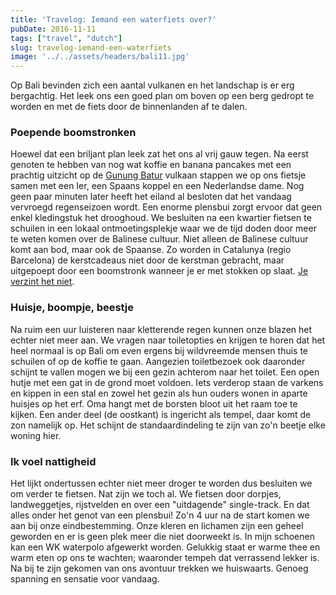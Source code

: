 ```yaml
---
title: 'Travelog: Iemand een waterfiets over?'
pubDate: 2016-11-11
tags: ["travel", "dutch"]
slug: travelog-iemand-een-waterfiets
image: '../../assets/headers/bali11.jpg'
---
```


Op Bali bevinden zich een aantal vulkanen en het landschap is er erg bergachtig. Het leek ons een goed plan om boven op een berg gedropt te worden en met de fiets door de binnenlanden af te dalen.

### Poepende boomstronken

Hoewel dat een briljant plan leek zat het ons al vrij gauw tegen. Na eerst genoten te hebben van nog wat koffie en banana pancakes met een prachtig uitzicht op de [Gunung Batur](https://nl.wikipedia.org/wiki/Gunung_Batur) vulkaan stappen we op ons fietsje samen met een Ier, een Spaans koppel en een Nederlandse dame. Nog geen paar minuten later heeft het eiland al besloten dat het vandaag vervroegd regenseizoen wordt. Een enorme plensbui zorgt ervoor dat geen enkel kledingstuk het drooghoud. We besluiten na een kwartier fietsen te schuilen in een lokaal ontmoetingsplekje waar we de tijd doden door meer te weten komen over de Balinese cultuur. Niet alleen de Balinese cultuur komt aan bod, maar ook de Spaanse. Zo worden in Catalunya (regio Barcelona) de kerstcadeaus niet door de kerstman gebracht, maar uitgepoept door een boomstronk wanneer je er met stokken op slaat. [Je verzint het niet](https://en.m.wikipedia.org/wiki/Ti%C3%B3_de_Nadal).

### Huisje, boompje, beestje

Na ruim een uur luisteren naar kletterende regen kunnen onze blazen het echter niet meer aan. We vragen naar toiletopties en krijgen te horen dat het heel normaal is op Bali om even ergens bij wildvreemde mensen thuis te schuilen of op de koffie te gaan. Aangezien toiletbezoek ook daaronder schijnt te vallen mogen we bij een gezin achterom naar het toilet. Een open hutje met een gat in de grond moet voldoen. Iets verderop staan de varkens en kippen in een stal en zowel het gezin als hun ouders wonen in aparte huisjes op het erf. Oma hangt met de borsten bloot uit het raam toe te kijken. Een ander deel (de oostkant) is ingericht als tempel, daar komt de zon namelijk op. Het schijnt de standaardindeling te zijn van zo'n beetje elke woning hier.

### Ik voel nattigheid

Het lijkt ondertussen echter niet meer droger te worden dus besluiten we om verder te fietsen. Nat zijn we toch al. We fietsen door dorpjes, landweggetjes, rijstvelden en over een "uitdagende" single-track. En dat alles onder het genot van een plensbui! Zo'n 4 uur na de start komen we aan bij onze eindbestemming. Onze kleren en lichamen zijn een geheel geworden en er is geen plek meer die niet doorweekt is. In mijn schoenen kan een WK waterpolo afgewerkt worden. Gelukkig staat er warme thee en warm eten op ons te wachten; waaronder tempeh dat verrassend lekker is. Na bij te zijn gekomen van ons avontuur trekken we huiswaarts. Genoeg spanning en sensatie voor vandaag.

